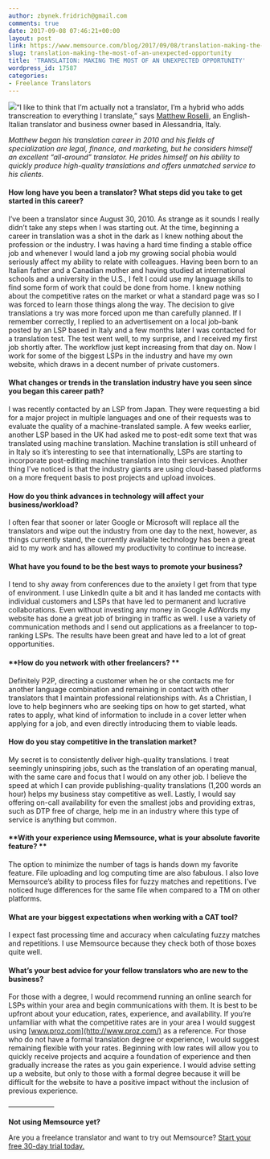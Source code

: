 ```yaml
---
author: zbynek.fridrich@gmail.com
comments: true
date: 2017-09-08 07:46:21+00:00
layout: post
link: https://www.memsource.com/blog/2017/09/08/translation-making-the-most-of-an-unexpected-opportunity/
slug: translation-making-the-most-of-an-unexpected-opportunity
title: 'TRANSLATION: MAKING THE MOST OF AN UNEXPECTED OPPORTUNITY'
wordpress_id: 17587
categories:
- Freelance Translators
---
```




[![](http://www.memsource.com/wp-content/uploads/2017/10/1498079086274-1-260x332.jpg)](http://www.memsource.com/wp-content/uploads/2017/10/1498079086274-1-260x332.jpg)“I like to think that I’m actually not a translator, I’m a hybrid who adds transcreation to everything I translate,” says [Matthew Roselli](http://www.serviziotraduzioni.net), an English-Italian translator and business owner based in Alessandria, Italy.

_Matthew began his translation career in 2010 and his fields of specialization are legal, finance, and marketing, but he considers himself an excellent “all-around” translator. He prides himself on his ability to quickly produce high-quality translations and offers unmatched service to his clients._




#### **How long have you been a translator? What steps did you take to get started in this career?**


I’ve been a translator since August 30, 2010. As strange as it sounds I really didn’t take any steps when I was starting out. At the time, beginning a career in translation was a shot in the dark as I knew nothing about the profession or the industry. I was having a hard time finding a stable office job and whenever I would land a job my growing social phobia would seriously affect my ability to relate with colleagues. Having been born to an Italian father and a Canadian mother and having studied at international schools and a university in the U.S., I felt I could use my language skills to find some form of work that could be done from home. I knew nothing about the competitive rates on the market or what a standard page was so I was forced to learn those things along the way. The decision to give translations a try was more forced upon me than carefully planned. If I remember correctly, I replied to an advertisement on a local job-bank posted by an LSP based in Italy and a few months later I was contacted for a translation test. The test went well, to my surprise, and I received my first job shortly after. The workflow just kept increasing from that day on. Now I work for some of the biggest LSPs in the industry and have my own website, which draws in a decent number of private customers.


#### **What changes or trends in the translation industry have you seen since you began this career path?**


I was recently contacted by an LSP from Japan. They were requesting a bid for a major project in multiple languages and one of their requests was to evaluate the quality of a machine-translated sample. A few weeks earlier, another LSP based in the UK had asked me to post-edit some text that was translated using machine translation. Machine translation is still unheard of in Italy so it’s interesting to see that internationally, LSPs are starting to incorporate post-editing machine translation into their services. Another thing I’ve noticed is that the industry giants are using cloud-based platforms on a more frequent basis to post projects and upload invoices.


#### **How do you think advances in technology will affect your business/workload?**


I often fear that sooner or later Google or Microsoft will replace all the translators and wipe out the industry from one day to the next, however, as things currently stand, the currently available technology has been a great aid to my work and has allowed my productivity to continue to increase.


#### **What have you found to be the best ways to promote your business?**


I tend to shy away from conferences due to the anxiety I get from that type of environment. I use LinkedIn quite a bit and it has landed me contacts with individual customers and LSPs that have led to permanent and lucrative collaborations. Even without investing any money in Google AdWords my website has done a great job of bringing in traffic as well. I use a variety of communication methods and I send out applications as a freelancer to top-ranking LSPs. The results have been great and have led to a lot of great opportunities.


#### **How do you network with other freelancers? **


Definitely P2P, directing a customer when he or she contacts me for another language combination and remaining in contact with other translators that I maintain professional relationships with. As a Christian, I love to help beginners who are seeking tips on how to get started, what rates to apply, what kind of information to include in a cover letter when applying for a job, and even directly introducing them to viable leads.


#### **How do you stay competitive in the translation market?**


My secret is to consistently deliver high-quality translations. I treat seemingly uninspiring jobs, such as the translation of an operating manual, with the same care and focus that I would on any other job. I believe the speed at which I can provide publishing-quality translations (1,200 words an hour) helps my business stay competitive as well. Lastly, I would say offering on-call availability for even the smallest jobs and providing extras, such as DTP free of charge, help me in an industry where this type of service is anything but common.


#### **With your experience using Memsource, what is your absolute favorite feature? **


The option to minimize the number of tags is hands down my favorite feature. File uploading and log computing time are also fabulous. I also love Memsource’s ability to process files for fuzzy matches and repetitions. I’ve noticed huge differences for the same file when compared to a TM on other platforms.


#### **What are your biggest expectations when working with a CAT tool?**


I expect fast processing time and accuracy when calculating fuzzy matches and repetitions. I use Memsource because they check both of those boxes quite well.


#### **What’s your best advice for your fellow translators who are new to the business?**


For those with a degree, I would recommend running an online search for LSPs within your area and begin communications with them. It is best to be upfront about your education, rates, experience, and availability. If you’re unfamiliar with what the competitive rates are in your area I would suggest using [www.proz.com](http://www.proz.com/) as a reference. For those who do not have a formal translation degree or experience, I would suggest remaining flexible with your rates. Beginning with low rates will allow you to quickly receive projects and acquire a foundation of experience and then gradually increase the rates as you gain experience. I would advise setting up a website, but only to those with a formal degree because it will be difficult for the website to have a positive impact without the inclusion of previous experience.

——————–

**Not using Memsource yet?**

Are you a freelance translator and want to try out Memsource? [Start your free 30-day trial today.](https://goo.gl/Qz3Iy5)






